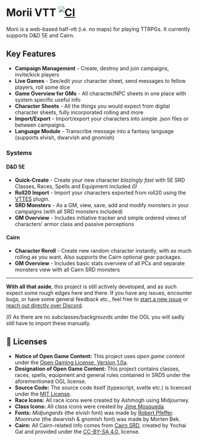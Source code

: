 # Morii VTT [![CI](https://github.com/Ashmogh/morii-vtt/actions/workflows/main.yml/badge.svg)](https://github.com/Ashmogh/morii-vtt/actions/workflows/main.yml)
Morii is a web-based half-vtt (i.e. no maps) for playing TTRPGs. It currently supports D&D 5E and Cairn.

## Key Features
- **Campaign Management** - Create, destroy and join campaigns, invite/kick players
- **Live Games** - See/edit your character sheet, send messages to fellow players, roll some dice
- **Game Overview for GMs** - All character/NPC sheets in one place with system specific useful info
- **Character Sheets** - All the things you would expect from digital character sheets, fully incorporated rolling and more
- **Import/Export** - Import/export your characters into simple .json files or between campaigns.
- **Language Module** - Transcribe message into a fantasy language (supports elvish, dwarvish and gnomish)

### Systems

#### D&D 5E
- **Quick-Create** - Create your new character *blazingly fast* with 5E SRD Classes, Races, Spells and Equipment included *(I)*
- **Roll20 Import** - Import your characters exported from roll20 using the [VTTES](https://github.com/justas-d/roll20-enhancement-suite) plugin. 
- **SRD Monsters** - As a GM, view, save, add and modify monsters in your campaigns (with all SRD monsters included)
- **GM Overview** - Includes initiative tracker and simple ordered views of characters' armor class and passive perceptions

#### Cairn
- **Character Reroll** - Create new random character instantly, with as much rolling as you want. Also supports the Cairn optional gear packages.
- **GM Overview** - Includes basic stats overview of all PCs and separate monsters view with all Cairn SRD monsters
---

**With all that aside**, this project is still actively developed, and as such expect some rough edges here and there. If you have any issues, encounter bugs, or have some general feedback etc., feel free to [start a new issue](https://github.com/Ashmogh/morii-vtt/issues/new) or [reach out directly over Discord](https://discord.com/invite/MhKxwkRpEU).

*(I)* As there are no subclasses/backgrounds under the OGL you will sadly still have to import these manually.


## 📝 Licenses
-   **Notice of Open Game Content:** This project uses *open game content* under the [Open Gaming License, Version 1.0a](Legal.md).
-   **Designation of Open Game Content:** This project contains classes, races, spells, equipment and general rules contained in SRD5 under the aforementioned OGL license.
-   **Source Code:** The source code itself (typescript, svelte etc.) is licenced under the [MIT License](https://github.com/Ashmogh/morii-vtt/blob/main/LICENSE).
-   **Race Icons:** All race icons were created by Ashmogh using Midjourney.
-   **Class Icons:** All class icons were created by [Jime Mosqueda](https://www.artstation.com/jimemosqueda).
-   **Fonts:** *Midjungards* (the elvish font) was made by [Robert Pfeffer](http://robert-pfeffer.net). *Moonrune* (the dwarvish & gnomish font) was made by Morten Bek.
-   **Cairn:** All Cairn-related info comes from [Cairn SRD](https://cairnrpg.com/cairn-srd/), created by Yochai Gal and provided under the [CC-BY-SA 4.0.](https://creativecommons.org/licenses/by-sa/4.0/) license.
